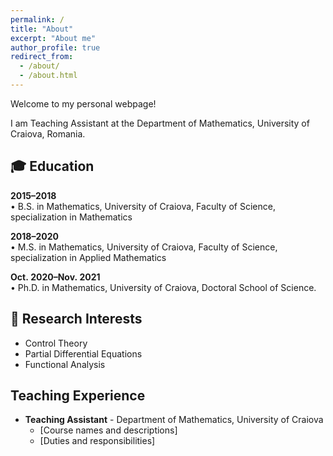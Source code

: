 ```yaml
---
permalink: /
title: "About"
excerpt: "About me"
author_profile: true
redirect_from: 
  - /about/
  - /about.html
---
```


Welcome to my personal webpage!

I am Teaching Assistant at the Department of Mathematics, University of Craiova, Romania.

## 🎓 Education

**2015–2018**  
• B.S. in Mathematics, University of Craiova, Faculty of Science, specialization in Mathematics 

**2018–2020**  
• M.S. in Mathematics, University of Craiova, Faculty of Science, specialization in Applied Mathematics

**Oct. 2020–Nov. 2021**  
• Ph.D. in Mathematics, University of Craiova, Doctoral School of Science.


## 🔬 Research Interests

* Control Theory
* Partial Differential Equations
* Functional Analysis

## Teaching Experience

* **Teaching Assistant** - Department of Mathematics, University of Craiova
  * [Course names and descriptions]
  * [Duties and responsibilities]


